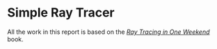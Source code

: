 # Simple Ray Tracer
All the work in this report is based on the [_Ray Tracing in One Weekend_](https://raytracing.github.io/books/RayTracingInOneWeekend.html) book. 
